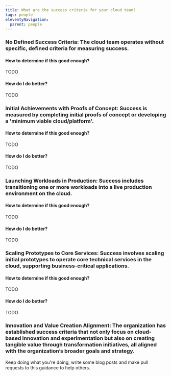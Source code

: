```yaml
---
title: What are the success criteria for your cloud team?
tags: people
eleventyNavigation:
  parent: people
---
```


### **No Defined Success Criteria:** The cloud team operates without specific, defined criteria for measuring success.

#### How to determine if this good enough?

TODO

#### How do I do better?

TODO

### **Initial Achievements with Proofs of Concept:** Success is measured by completing initial proofs of concept or developing a 'minimum viable cloud/platform'.

#### How to determine if this good enough?

TODO

#### How do I do better?

TODO

### **Launching Workloads in Production:** Success includes transitioning one or more workloads into a live production environment on the cloud.

#### How to determine if this good enough?

TODO

#### How do I do better?

TODO

### **Scaling Prototypes to Core Services:** Success involves scaling initial prototypes to operate core technical services in the cloud, supporting business-critical applications.

#### How to determine if this good enough?

TODO

#### How do I do better?

TODO

### **Innovation and Value Creation Alignment:** The organization has established success criteria that not only focus on cloud-based innovation and experimentation but also on creating tangible value through transformation initiatives, all aligned with the organization’s broader goals and strategy.

Keep doing what you're doing, write some blog posts and make pull requests to this guidance to help others.
